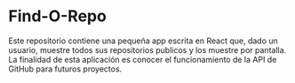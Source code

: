 # Find-O-Repo

Este repositorio contiene una pequeña app escrita en React que, dado un usuario, muestre todos sus repositorios publicos y los muestre por pantalla.
La finalidad de esta aplicación es conocer el funcionamiento de la API de GitHub para futuros proyectos.
